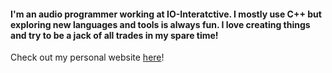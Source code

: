 #### I'm an audio programmer working at IO-Interatctive. I mostly use C++ but exploring new languages and tools is always fun. I love creating things and try to be a jack of all trades in my spare time!

Check out my personal website [here](https://rikfabri.github.io/)!

<!--
**RikFabri/RikFabri** is a ✨ _special_ ✨ repository because its `README.md` (this file) appears on your GitHub profile.

Here are some ideas to get you started:

- 🔭 I’m currently working on ...
- 🌱 I’m currently learning ...
- 👯 I’m looking to collaborate on ...
- 🤔 I’m looking for help with ...
- 💬 Ask me about ...
- 📫 How to reach me: ...
- 😄 Pronouns: ...
- ⚡ Fun fact: ...
-->
